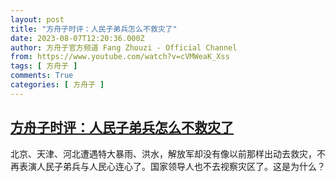 ```yaml
---
layout: post
title: "方舟子时评：人民子弟兵怎么不救灾了"
date: 2023-08-07T12:20:36.000Z
author: 方舟子官方频道 Fang Zhouzi - Official Channel
from: https://www.youtube.com/watch?v=cVMWeaK_Xss
tags: [ 方舟子 ]
comments: True
categories: [ 方舟子 ]
---
```

<!--1691410836000-->
[方舟子时评：人民子弟兵怎么不救灾了](https://www.youtube.com/watch?v=cVMWeaK_Xss)
------

<div>
北京、天津、河北遭遇特大暴雨、洪水，解放军却没有像以前那样出动去救灾，不再表演人民子弟兵与人民心连心了。国家领导人也不去视察灾区了。这是为什么？
</div>
